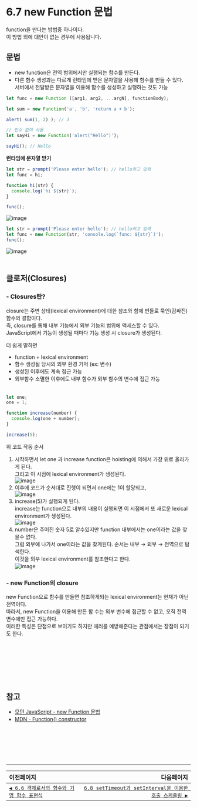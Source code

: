 # 6.7 new Function 문법   
function을 만다는 방법중 하나이다.   
이 방법 외에 대안이 없는 경우에 사용됩니다.   

## 문법
- new function은 전역 범위에서만 실행되는 함수를 만든다.
- 다른 함수 생성과는 다르게 런타임에 받은 문자열을 사용해 함수를 만들 수 있다.   
  서버에서 전달받은 문자열을 이용해 함수를 생성하고 실행하는 것도 가능
```javascript
let func = new Function ([arg1, arg2, ...argN], functionBody);
```
```javascript
let sum = new Function('a', 'b', 'return a + b');

alert( sum(1, 2) ); // 3
```
```javascript
// 인수 없이 사용
let sayHi = new Function('alert("Hello")');

sayHi(); // Hello
```
**런타임에 문자열 받기**

```javascript
let str = prompt('Please enter hello'); // hello라고 입력
let func = hi;

function hi(str) {
  console.log(`hi ${str}`);
}

func();
```
![image](https://user-images.githubusercontent.com/70567818/128462638-64cb278b-c308-4439-8f9e-22267bbddadc.png)
```javascript
let str = prompt('Please enter hello'); // hello라고 입력
let func = new Function(str, 'console.log(`func: ${str}`)');
func();
```
![image](https://user-images.githubusercontent.com/70567818/128462599-e589b06c-6c95-4153-bb30-3aea6c3ffa22.png)   
　   
## 클로저(Closures)
### - Closures란?
closure는 주변 상태(lexical environment)에 대한 참조와 함께 번들로 묶인(감싸진) 함수의 결합이다.   
즉, closure를 통해 내부 기능에서 외부 기능의 범위에 액세스할 수 있다.   
JavaScript에서 기능이 생성될 때마다 기능 생성 시 closure가 생성된다.   

더 쉽게 말하면
- function + lexical environment
- 함수 생성될 당시의 외부 환경 기억 (ex: 변수)
- 생성된 이후에도 계속 접근 가능
- 외부함수 소멸한 이후에도 내부 함수가 외부 함수의 변수에 접근 가능   
　   
```javascript
let one;
one = 1;

function increase(number) {
  console.log(one + number);
}

increase(5);
```
위 코드 작동 순서
1. 시작하면서 let one 과 increase function은 hoisting에 의해서 가장 위로 올라가게 된다.   
그리고 이 시점에 lexical environment가 생성된다.   
  ![image](https://user-images.githubusercontent.com/70567818/128459445-2bbad0b2-125a-4dce-a5a0-5984b01a06a0.png)   
2. 이후에 코드가 순서대로 진행이 되면서 one에는 1이 할당되고,   
  ![image](https://user-images.githubusercontent.com/70567818/128459559-5de038f4-22cc-4538-9ba4-759390b6f4ad.png)   
3. increase(5)가 실행되게 된다.   
increase는 function으로 내부의 내용이 실행되면 이 시점에서 또 새로운 lexical environment가 생성된다.   
  ![image](https://user-images.githubusercontent.com/70567818/128459844-be0e576b-7b5d-4187-abe9-1c304e568ff3.png)   
4. number은 주어진 숫자 5로 알수있지만 function 내부에서는 one이라는 값을 찾을수 없다.   
그럼 외부에 나가서 one이라는 값을 찾게된다. 순서는 내부 → 외부 → 전역으로 탐색한다.   
이것을 외부 lexical environment를 참조한다고 한다.   
  ![image](https://user-images.githubusercontent.com/70567818/128460359-eb819712-f532-4468-b257-dc84ad2f5784.png)
　   
### - new Function의 closure
new Function으로 함수를 만들면 참조하게되는 lexical environment는 현재가 아닌 전역이다.   
따라서, new Function을 이용해 만든 함 수는 외부 변수에 접근할 수 없고, 오직 전역 변수에만 접근 가능하다.   
이러한 특성은 단점으로 보이기도 하지만 에러를 예방해준다는 관점에서는 장점이 되기도 한다.   
```javascript
```
```javascript
```
```javascript
```
　   
　    
　      
## 참고   
- [모던 JavaScript - new Function 문법](https://ko.javascript.info/new-function)
- [MDN - Function() constructor](https://developer.mozilla.org/en-US/docs/Web/JavaScript/Reference/Global_Objects/Function/Function)
　   
　   
　   
　   
　   
　   
---   
|이전페이지|다음페이지|
|:---|---:|
|[`◀ 6.6 객체로서의 함수와 기명 함수 표현식`](./6.6_function-object.md)|[`6.8 setTimeout과 setInterval을 이용한 호출 스케줄링 ▶`](./6.8_settimeout-setinterval.md)|
